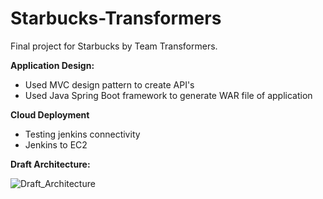 # Starbucks-Transformers

Final project for Starbucks by Team Transformers.


**Application Design:**
* Used MVC design pattern to create API's
* Used Java Spring Boot framework to generate WAR file of application

**Cloud Deployment**

- Testing jenkins connectivity
- Jenkins to EC2


**Draft Architecture:**


![Draft_Architecture](https://user-images.githubusercontent.com/44592616/57203492-5df18480-6f65-11e9-83c0-e96e9c6ed27f.png)










